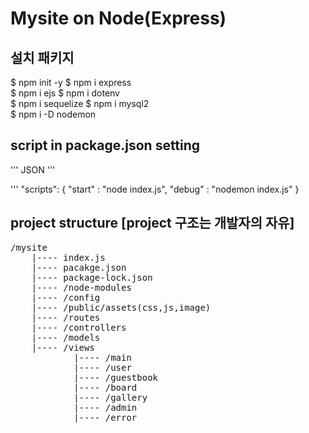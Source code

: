 # Mysite on Node(Express)

## 설치 패키지
$ npm init -y
$ npm i express<br>
$ npm i ejs
$ npm i dotenv<br>
$ npm i sequelize
$ npm i mysql2<br>
$ npm i -D nodemon

## script in package.json setting
''' JSON '''

''' 
    "scripts": 
    {
    "start" : "node index.js",
    "debug" : "nodemon index.js"
    }

## project structure [project 구조는 개발자의 자유]
<pre>
/mysite
    |---- index.js
    |---- pacakge.json
    |---- package-lock.json
    |---- /node-modules
    |---- /config
    |---- /public/assets(css,js,image)
    |---- /routes
    |---- /controllers
    |---- /models
    |---- /views
            |---- /main
            |---- /user
            |---- /guestbook
            |---- /board
            |---- /gallery
            |---- /admin
            |---- /error
</pre>